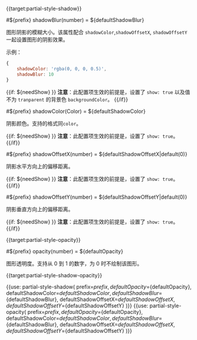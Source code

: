 {{target:partial-style-shadow}}

#${prefix} shadowBlur(number) = ${defaultShadowBlur}

图形阴影的模糊大小。该属性配合 `shadowColor`,`shadowOffsetX`, `shadowOffsetY` 一起设置图形的阴影效果。

示例：
```js
{
    shadowColor: 'rgba(0, 0, 0, 0.5)',
    shadowBlur: 10
}
```

{{if: ${needShow} }}
**注意**：此配置项生效的前提是，设置了 `show: true` 以及值不为 `tranparent` 的背景色 `backgroundColor`。
{{/if}}


#${prefix} shadowColor(Color) = ${defaultShadowColor}

阴影颜色。支持的格式同`color`。

{{if: ${needShow} }}
**注意**：此配置项生效的前提是，设置了 `show: true`。
{{/if}}


#${prefix} shadowOffsetX(number) = ${defaultShadowOffsetX|default(0)}

阴影水平方向上的偏移距离。

{{if: ${needShow} }}
**注意**：此配置项生效的前提是，设置了 `show: true`。
{{/if}}


#${prefix} shadowOffsetY(number) = ${defaultShadowOffsetY|default(0)}

阴影垂直方向上的偏移距离。

{{if: ${needShow} }}
**注意**：此配置项生效的前提是，设置了 `show: true`。
{{/if}}



{{target:partial-style-opacity}}

#${prefix} opacity(number) = ${defaultOpacity}

图形透明度。支持从 0 到 1 的数字，为 0 时不绘制该图形。




{{target:partial-style-shadow-opacity}}

{{use: partial-style-shadow(
    prefix=${prefix},
    defaultOpacity=${defaultOpacity},
    defaultShadowColor=${defaultShadowColor},
    defaultShadowBlur=${defaultShadowBlur},
    defaultShadowOffsetX=${defaultShadowOffsetX},
    defaultShadowOffsetY=${defaultShadowOffsetY}
)}}
{{use: partial-style-opacity(
    prefix=${prefix},
    defaultOpacity=${defaultOpacity},
    defaultShadowColor=${defaultShadowColor},
    defaultShadowBlur=${defaultShadowBlur},
    defaultShadowOffsetX=${defaultShadowOffsetX},
    defaultShadowOffsetY=${defaultShadowOffsetY}
)}}
